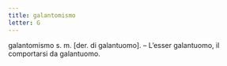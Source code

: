 ```yaml
---
title: galantomismo
letter: G
---
```

galantomismo s. m. [der. di galantuomo]. – L’esser galantuomo, il comportarsi da galantuomo.
